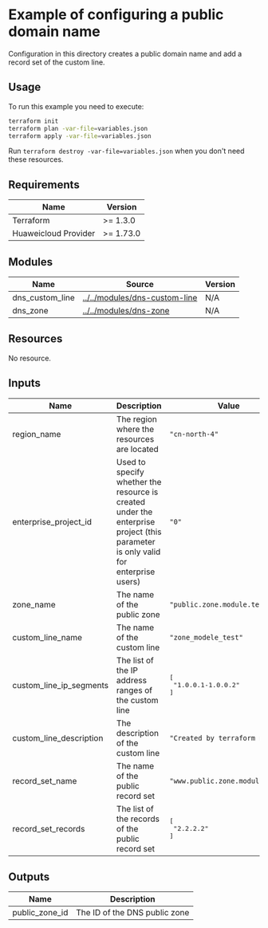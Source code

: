 # Example of configuring a public domain name

Configuration in this directory creates a public domain name and add a record set of the custom line.

## Usage

To run this example you need to execute:

```bash
terraform init
terraform plan -var-file=variables.json
terraform apply -var-file=variables.json
```

Run `terraform destroy -var-file=variables.json` when you don't need these resources.

## Requirements

| Name | Version |
|------|---------|
| Terraform | >= 1.3.0 |
| Huaweicloud Provider | >= 1.73.0 |

## Modules

<!-- markdownlint-disable MD013 -->
| Name | Source | Version |
|------|--------|---------|
| dns_custom_line | [../../modules/dns-custom-line](../../modules/dns-custom-line/README.md) | N/A |
| dns_zone | [../../modules/dns-zone](../../modules/dns-zone/README.md) | N/A |
<!-- markdownlint-enable MD013 -->

## Resources

No resource.

## Inputs

<!-- markdownlint-disable MD013 -->
| Name | Description | Value |
|------|-------------|-------|
| region_name | The region where the resources are located | `"cn-north-4"` |
| enterprise_project_id | Used to specify whether the resource is created under the enterprise project (this parameter is only valid for enterprise users) | `"0"` |
| zone_name | The name of the public zone | `"public.zone.module.test"` |
| custom_line_name | The name of the custom line | `"zone_modele_test"` |
| custom_line_ip_segments | The list of the IP address ranges of the custom line | <pre>[<br>  "1.0.0.1-1.0.0.2"<br>]</pre> |
| custom_line_description | The description of the custom line | `"Created by terraform module"` |
| record_set_name | The name of the public record set | `"www.public.zone.module.test"` |
| record_set_records | The list of the records of the public record set |  <pre>[<br>  "2.2.2.2"<br>]</pre>  |
<!-- markdownlint-enable MD013 -->

## Outputs

| Name | Description |
|------|-------------|
| public_zone_id | The ID of the DNS public zone |
